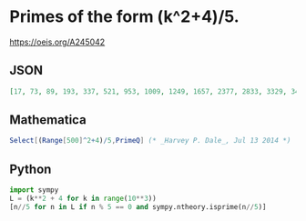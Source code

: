 # Primes of the form \(k^2\+4\)/5\.
https://oeis.org/A245042
## JSON
```JSON
[17, 73, 89, 193, 337, 521, 953, 1009, 1249, 1657, 2377, 2833, 3329, 3433, 4441, 4561, 5849, 6553, 7297, 8081, 8737, 9769, 11617, 12401, 12601, 13417, 15569, 16937, 17881, 18121, 20353, 21649, 27529, 28729, 29033, 30577, 33457, 35449, 36809, 46273, 49801]
```
## Mathematica
```Mathematica
Select[(Range[500]^2+4)/5,PrimeQ] (* _Harvey P. Dale_, Jul 13 2014 *)
```
## Python
```Python
import sympy
L = (k**2 + 4 for k in range(10**3))
[n//5 for n in L if n % 5 == 0 and sympy.ntheory.isprime(n//5)]
```
